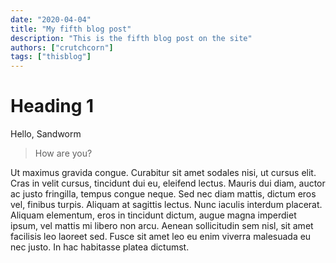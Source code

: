 ```yaml
---
date: "2020-04-04"
title: "My fifth blog post"
description: "This is the fifth blog post on the site"
authors: ["crutchcorn"]
tags: ["thisblog"]
---
```


# Heading 1

Hello, Sandworm

> How are you?

Ut maximus gravida congue. Curabitur sit amet sodales nisi, ut cursus elit. Cras in velit cursus, tincidunt dui eu, eleifend lectus. Mauris dui diam, auctor ac justo fringilla, tempus congue neque. Sed nec diam mattis, dictum eros vel, finibus turpis. Aliquam at sagittis lectus. Nunc iaculis interdum placerat. Aliquam elementum, eros in tincidunt dictum, augue magna imperdiet ipsum, vel mattis mi libero non arcu. Aenean sollicitudin sem nisl, sit amet facilisis leo laoreet sed. Fusce sit amet leo eu enim viverra malesuada eu nec justo. In hac habitasse platea dictumst.
